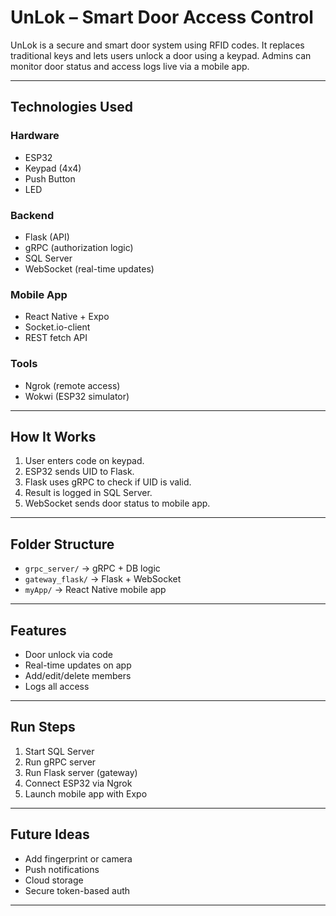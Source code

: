 # UnLok – Smart Door Access Control

UnLok is a secure and smart door system using RFID codes. It replaces traditional keys and lets users unlock a door using a keypad. Admins can monitor door status and access logs live via a mobile app.

---

## Technologies Used

### Hardware

* ESP32
* Keypad (4x4)
* Push Button
* LED

### Backend

* Flask (API)
* gRPC (authorization logic)
* SQL Server
* WebSocket (real-time updates)

### Mobile App

* React Native + Expo
* Socket.io-client
* REST fetch API

### Tools

* Ngrok (remote access)
* Wokwi (ESP32 simulator)

---

## How It Works

1. User enters code on keypad.
2. ESP32 sends UID to Flask.
3. Flask uses gRPC to check if UID is valid.
4. Result is logged in SQL Server.
5. WebSocket sends door status to mobile app.

---

## Folder Structure

* `grpc_server/` → gRPC + DB logic
* `gateway_flask/` → Flask + WebSocket
* `myApp/` → React Native mobile app

---

## Features

* Door unlock via code
* Real-time updates on app
* Add/edit/delete members
* Logs all access

---

## Run Steps

1. Start SQL Server
2. Run gRPC server
3. Run Flask server (gateway)
4. Connect ESP32 via Ngrok
5. Launch mobile app with Expo

---

## Future Ideas

* Add fingerprint or camera
* Push notifications
* Cloud storage
* Secure token-based auth

---



